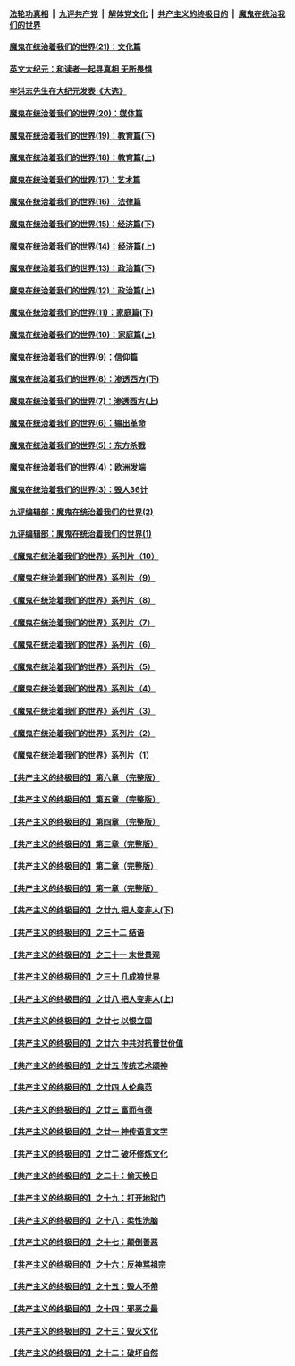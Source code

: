 ####  [法轮功真相](../../../../basic/blob/master/README.md?t=01251201) &nbsp;|&nbsp; [九评共产党](../../../../9ping.md/blob/master/README.md?t=01251201) &nbsp;|&nbsp; [解体党文化](../../../../jtdwh.md/blob/master/README.md?t=01251201)  &nbsp;|&nbsp; [共产主义的终极目的](../../../../gczydzjmd.md/blob/master/README.md?t=01251201) &nbsp;|&nbsp; [魔鬼在统治我们的世界](../../../../mgztzwmdsj.md/blob/master/README.md?t=01251201) 

#### [魔鬼在统治着我们的世界(21)：文化篇](../pages/nsc422/n10597706.md?t=01251201) 

#### [英文大纪元：和读者一起寻真相 无所畏惧](../pages/nsc422/n12542027.md?t=01251201) 

#### [李洪志先生在大纪元发表《大选》](../pages/nsc422/n12534746.md?t=01251201) 

#### [魔鬼在统治着我们的世界(20)：媒体篇](../pages/nsc422/n10586579.md?t=01251201) 

#### [魔鬼在统治着我们的世界(19)：教育篇(下)](../pages/nsc422/n10564808.md?t=01251201) 

#### [魔鬼在统治着我们的世界(18)：教育篇(上)](../pages/nsc422/n10526970.md?t=01251201) 

#### [魔鬼在统治着我们的世界(17)：艺术篇](../pages/nsc422/n10499093.md?t=01251201) 

#### [魔鬼在统治着我们的世界(16)：法律篇](../pages/nsc422/n10485969.md?t=01251201) 

#### [魔鬼在统治着我们的世界(15)：经济篇(下)](../pages/nsc422/n10469975.md?t=01251201) 

#### [魔鬼在统治着我们的世界(14)：经济篇(上)](../pages/nsc422/n10457370.md?t=01251201) 

#### [魔鬼在统治着我们的世界(13)：政治篇(下)](../pages/nsc422/n10448270.md?t=01251201) 

#### [魔鬼在统治着我们的世界(12)：政治篇(上)](../pages/nsc422/n10444576.md?t=01251201) 

#### [魔鬼在统治着我们的世界(11)：家庭篇(下)](../pages/nsc422/n10440961.md?t=01251201) 

#### [魔鬼在统治着我们的世界(10)：家庭篇(上)](../pages/nsc422/n10435448.md?t=01251201) 

#### [魔鬼在统治着我们的世界(9)：信仰篇](../pages/nsc422/n10432159.md?t=01251201) 

#### [魔鬼在统治着我们的世界(8)：渗透西方(下)](../pages/nsc422/n10429603.md?t=01251201) 

#### [魔鬼在统治着我们的世界(7)：渗透西方(上)](../pages/nsc422/n10426013.md?t=01251201) 

#### [魔鬼在统治着我们的世界(6)：输出革命](../pages/nsc422/n10421536.md?t=01251201) 

#### [魔鬼在统治着我们的世界(5)：东方杀戮](../pages/nsc422/n10417707.md?t=01251201) 

#### [魔鬼在统治着我们的世界(4)：欧洲发端](../pages/nsc422/n10414890.md?t=01251201) 

#### [魔鬼在统治着我们的世界(3)：毁人36计](../pages/nsc422/n10411583.md?t=01251201) 

#### [九评编辑部：魔鬼在统治着我们的世界(2)](../pages/nsc422/n10410036.md?t=01251201) 

#### [九评编辑部：魔鬼在统治着我们的世界(1)](../pages/nsc422/n10406825.md?t=01251201) 

#### [《魔鬼在统治着我们的世界》系列片（10）](../pages/nsc422/n12292670.md?t=01251201) 

#### [《魔鬼在统治着我们的世界》系列片（9）](../pages/nsc422/n12290859.md?t=01251201) 

#### [《魔鬼在统治着我们的世界》系列片（8）](../pages/nsc422/n12287445.md?t=01251201) 

#### [《魔鬼在统治着我们的世界》系列片（7）](../pages/nsc422/n12283425.md?t=01251201) 

#### [《魔鬼在统治着我们的世界》系列片（6）](../pages/nsc422/n12282314.md?t=01251201) 

#### [《魔鬼在统治着我们的世界》系列片（5）](../pages/nsc422/n12281419.md?t=01251201) 

#### [《魔鬼在统治着我们的世界》系列片（4）](../pages/nsc422/n12274024.md?t=01251201) 

#### [《魔鬼在统治着我们的世界》系列片（3）](../pages/nsc422/n12271322.md?t=01251201) 

#### [《魔鬼在统治着我们的世界》系列片（2）](../pages/nsc422/n12269049.md?t=01251201) 

#### [《魔鬼在统治着我们的世界》系列片（1）](../pages/nsc422/n12267575.md?t=01251201) 

#### [【共产主义的终极目的】第六章 （完整版）](../pages/nsc422/n11428913.md?t=01251201) 

#### [【共产主义的终极目的】第五章 （完整版）](../pages/nsc422/n11428912.md?t=01251201) 

#### [【共产主义的终极目的】第四章 （完整版）](../pages/nsc422/n11428907.md?t=01251201) 

#### [【共产主义的终极目的】第三章（完整版）](../pages/nsc422/n11428848.md?t=01251201) 

#### [【共产主义的终极目的】第二章（完整版）](../pages/nsc422/n11428831.md?t=01251201) 

#### [【共产主义的终极目的】第一章（完整版）](../pages/nsc422/n11417651.md?t=01251201) 

#### [【共产主义的终极目的】之廿九 把人变非人(下)](../pages/nsc422/n11344140.md?t=01251201) 

#### [【共产主义的终极目的】之三十二 结语](../pages/nsc422/n11360535.md?t=01251201) 

#### [【共产主义的终极目的】之三十一 末世景观](../pages/nsc422/n11351129.md?t=01251201) 

#### [【共产主义的终极目的】之三十 几成狼世界](../pages/nsc422/n11348280.md?t=01251201) 

#### [【共产主义的终极目的】之廿八 把人变非人(上)](../pages/nsc422/n11340492.md?t=01251201) 

#### [【共产主义的终极目的】之廿七 以恨立国](../pages/nsc422/n11336944.md?t=01251201) 

#### [【共产主义的终极目的】之廿六 中共对抗普世价值](../pages/nsc422/n11324785.md?t=01251201) 

#### [【共产主义的终极目的】之廿五 传统艺术颂神](../pages/nsc422/n11296396.md?t=01251201) 

#### [【共产主义的终极目的】之廿四 人伦典范](../pages/nsc422/n11296397.md?t=01251201) 

#### [【共产主义的终极目的】之廿三 富而有德](../pages/nsc422/n11283598.md?t=01251201) 

#### [【共产主义的终极目的】之廿一 神传语言文字](../pages/nsc422/n11263265.md?t=01251201) 

#### [【共产主义的终极目的】之廿二 破坏修炼文化](../pages/nsc422/n11245728.md?t=01251201) 

#### [【共产主义的终极目的】之二十：偷天换日](../pages/nsc422/n11238846.md?t=01251201) 

#### [【共产主义的终极目的】之十九：打开地狱门](../pages/nsc422/n11206376.md?t=01251201) 

#### [【共产主义的终极目的】之十八：柔性洗脑](../pages/nsc422/n11199994.md?t=01251201) 

#### [【共产主义的终极目的】之十七：颠倒善恶](../pages/nsc422/n11179782.md?t=01251201) 

#### [【共产主义的终极目的】之十六：反神骂祖宗](../pages/nsc422/n11166798.md?t=01251201) 

#### [【共产主义的终极目的】之十五：毁人不倦](../pages/nsc422/n11166792.md?t=01251201) 

#### [【共产主义的终极目的】之十四：邪恶之最](../pages/nsc422/n11150249.md?t=01251201) 

#### [【共产主义的终极目的】之十三：毁灭文化](../pages/nsc422/n11135227.md?t=01251201) 

#### [【共产主义的终极目的】之十二：破坏自然](../pages/nsc422/n11135214.md?t=01251201) 

